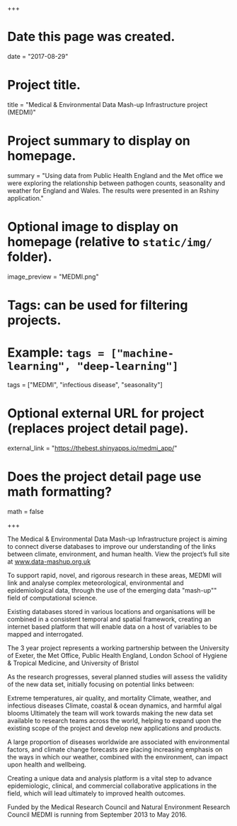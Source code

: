 +++
# Date this page was created.
date = "2017-08-29"

# Project title.
title = "Medical & Environmental Data Mash-up Infrastructure project (MEDMI)"

# Project summary to display on homepage.
summary = "Using data from Public Health England and the Met office we were exploring the relationship between pathogen counts, seasonality and weather for England and Wales. The results were presented in an Rshiny application."

# Optional image to display on homepage (relative to `static/img/` folder).
image_preview = "MEDMI.png"

# Tags: can be used for filtering projects.
# Example: `tags = ["machine-learning", "deep-learning"]`
tags = ["MEDMI", "infectious disease", "seasonality"]

# Optional external URL for project (replaces project detail page).
external_link = "https://thebest.shinyapps.io/medmi_app/"

# Does the project detail page use math formatting?
math = false

+++

The Medical & Environmental Data Mash-up Infrastructure project is aiming to connect diverse databases to improve our understanding of the links between climate, environment, and human health. View the project’s full site at www.data-mashup.org.uk

To support rapid, novel, and rigorous research in these areas, MEDMI will link and analyse complex meteorological, environmental and epidemiological data, through the use of the emerging data "mash-up"" field of computational science.

Existing databases stored in various locations and organisations will be combined in a consistent temporal and spatial framework, creating an internet based platform that will enable data on a host of variables to be mapped and interrogated.

The 3 year project represents a working partnership between the University of Exeter, the Met Office, Public Health England, London School of Hygiene & Tropical Medicine, and University of Bristol

As the research progresses, several planned studies will assess the validity of the new data set, initially focusing on potential links between:

Extreme temperatures, air quality, and mortality
Climate, weather, and infectious diseases
Climate, coastal & ocean dynamics, and harmful algal blooms
Ultimately the team will work towards making the new data set available to research teams across the world, helping to expand upon the existing scope of the project and develop new applications and products.

A large proportion of diseases worldwide are associated with environmental factors, and climate change forecasts are placing increasing emphasis on the ways in which our weather, combined with the environment, can impact upon health and wellbeing.

Creating a unique data and analysis platform is a vital step to advance epidemiologic, clinical, and commercial collaborative applications in the field, which will lead ultimately to improved health outcomes.

Funded by the Medical Research Council and Natural Environment Research Council MEDMI is running from September 2013 to May 2016.

